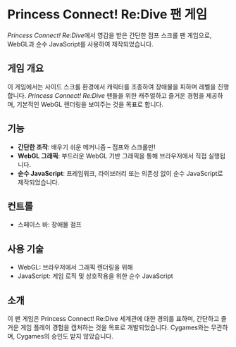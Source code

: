# Princess Connect! Re:Dive 팬 게임

*Princess Connect! Re:Dive*에서 영감을 받은 간단한 점프 스크롤 팬 게임으로, WebGL과 순수 JavaScript를 사용하여 제작되었습니다.

## 게임 개요

이 게임에서는 사이드 스크롤 환경에서 캐릭터를 조종하여 장애물을 피하며 레벨을 진행합니다. *Princess Connect! Re:Dive* 팬들을 위한 캐주얼하고 즐거운 경험을 제공하며, 기본적인 WebGL 렌더링을 보여주는 것을 목표로 합니다.

## 기능

- **간단한 조작**: 배우기 쉬운 메커니즘 – 점프와 스크롤만!
- **WebGL 그래픽**: 부드러운 WebGL 기반 그래픽을 통해 브라우저에서 직접 실행됩니다.
- **순수 JavaScript**: 프레임워크, 라이브러리 또는 의존성 없이 순수 JavaScript로 제작되었습니다.

## 컨트롤
- 스페이스 바: 장애물 점프

## 사용 기술

- WebGL: 브라우저에서 그래픽 렌더링을 위해
- JavaScript: 게임 로직 및 상호작용을 위한 순수 JavaScript

## 소개

이 팬 게임은 Princess Connect! Re:Dive 세계관에 대한 경의를 표하며, 간단하고 즐거운 게임 플레이 경험을 캡처하는 것을 목표로 개발되었습니다. Cygames와는 무관하며, Cygames의 승인도 받지 않았습니다.
